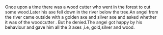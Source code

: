 Once upon a time there was a wood cutter who went in the forest to cut some wood.Later his axe fell down in the river below the tree.An angel from the river came outside with a golden axe and silver axe and asked whether it was of the woodcutter . But he denied.The angel got happy by his behaviour and gave him all the 3 axes ,i.e, gold,silver and wood.